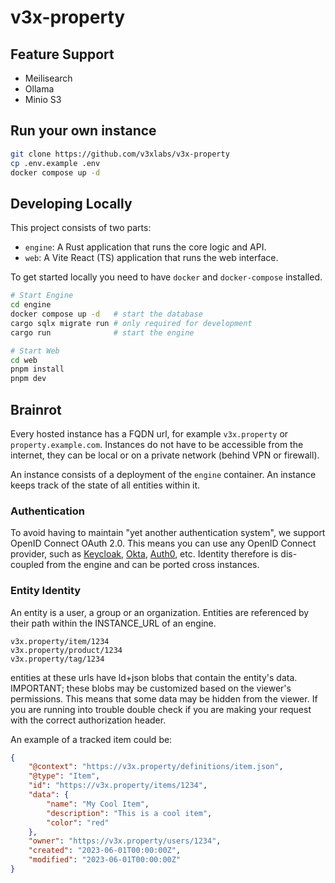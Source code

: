 # v3x-property

## Feature Support

- Meilisearch
- Ollama
- Minio S3

## Run your own instance

```sh
git clone https://github.com/v3xlabs/v3x-property
cp .env.example .env
docker compose up -d
```

## Developing Locally

This project consists of two parts:

- `engine`: A Rust application that runs the core logic and API.
- `web`: A Vite React (TS) application that runs the web interface.

To get started locally you need to have `docker` and `docker-compose` installed.

```sh
# Start Engine
cd engine
docker compose up -d   # start the database
cargo sqlx migrate run # only required for development
cargo run              # start the engine

# Start Web
cd web
pnpm install
pnpm dev
```

## Brainrot

Every hosted instance has a FQDN url, for example `v3x.property` or `property.example.com`.
Instances do not have to be accessible from the internet, they can be local or on a private network (behind VPN or firewall).

An instance consists of a deployment of the `engine` container.
An instance keeps track of the state of all entities within it.

### Authentication

To avoid having to maintain "yet another authentication system", we support OpenID Connect OAuth 2.0.
This means you can use any OpenID Connect provider, such as [Keycloak](https://www.keycloak.org/), [Okta](https://www.okta.com/), [Auth0](https://auth0.com/), etc.
Identity therefore is dis-coupled from the engine and can be ported cross instances.

### Entity Identity

An entity is a user, a group or an organization.
Entities are referenced by their path within the INSTANCE_URL of an engine.

```url
v3x.property/item/1234
v3x.property/product/1234
v3x.property/tag/1234
```

entities at these urls have ld+json blobs that contain the entity's data.
IMPORTANT; these blobs may be customized based on the viewer's permissions.
This means that some data may be hidden from the viewer.
If you are running into trouble double check if you are making your request with the correct authorization header.

An example of a tracked item could be:

```json
{
    "@context": "https://v3x.property/definitions/item.json",
    "@type": "Item",
    "id": "https://v3x.property/items/1234",
    "data": {
        "name": "My Cool Item",
        "description": "This is a cool item",
        "color": "red"
    },
    "owner": "https://v3x.property/users/1234",
    "created": "2023-06-01T00:00:00Z",
    "modified": "2023-06-01T00:00:00Z"
}
```
